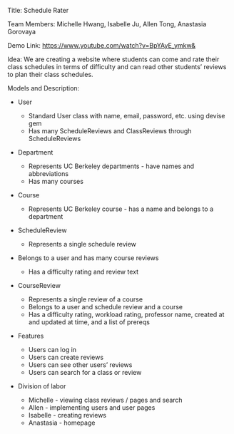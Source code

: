 Title: Schedule Rater

Team Members: Michelle Hwang, Isabelle Ju, Allen Tong, Anastasia Gorovaya

Demo Link: https://www.youtube.com/watch?v=BpYAyE_ymkw&

Idea: We are creating a website where students can come and rate their class schedules in terms of difficulty and can read other students’ reviews to plan their class schedules.

Models and Description:
- User
    - Standard User class with name, email, password, etc. using devise gem
    - Has many ScheduleReviews and ClassReviews through ScheduleReviews
- Department
    - Represents UC Berkeley departments - have names and abbreviations
    - Has many courses
- Course
    - Represents UC Berkeley course - has a name and belongs to a department
- ScheduleReview
    - Represents a single schedule review
- Belongs to a user and has many course reviews
    - Has a difficulty rating and review text
- CourseReview
    - Represents a single review of a course
    - Belongs to a user and schedule review and a course
    - Has a difficulty rating, workload rating, professor name, created at and updated at time, and a list of prereqs

- Features
    - Users can log in
    - Users can create reviews
    - Users can see other users’ reviews
    - Users can search for a class or review

- Division of labor
    - Michelle - viewing class reviews / pages and search
    - Allen - implementing users and user pages
    - Isabelle - creating reviews
    - Anastasia - homepage
